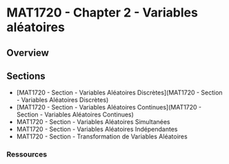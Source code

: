 # MAT1720 - Chapter 2 - Variables aléatoires

## Overview



## Sections

- [MAT1720 - Section - Variables Aléatoires Discrètes](MAT1720 - Section - Variables Aléatoires Discrètes)
- [MAT1720 - Section - Variables Aléatoires Continues](MAT1720 - Section - Variables Aléatoires Continues)
- MAT1720 - Section - Variables Aléatoires Simultanées
- MAT1720 - Section - Variables Aléatoires Indépendantes
- MAT1720 - Section - Transformation de Variables Aléatoires

### Ressources

